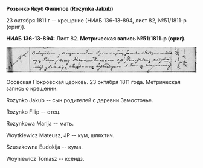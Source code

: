 **Розынко Якуб Филипов (Rozynka Jakub)**

23 октября 1811 г -- крещение (НИАБ 136-13-894, лист 82, №51/1811-р
(ориг)).

**НИАБ 136-13-894:** Лист 82. **Метрическая запись №51/1811-р (ориг).**

![](./media/6d09d712d28c428f35e41e48ae3b1374a1b87e87.png)

Осовская Покровская церковь. 23 октября 1811 года. Метрическая запись о
крещении.

Rozynko Jakub -- сын родителей с деревни Замосточье.

Rozynko Filip -- отец.

Rozynkowa Marija -- мать.

Woytkiewicz Mateusz, JP -- кум, шляхтич.

Szuszkowna Eudokija -- кума.

Woyniewicz Tomasz -- ксёндз.
